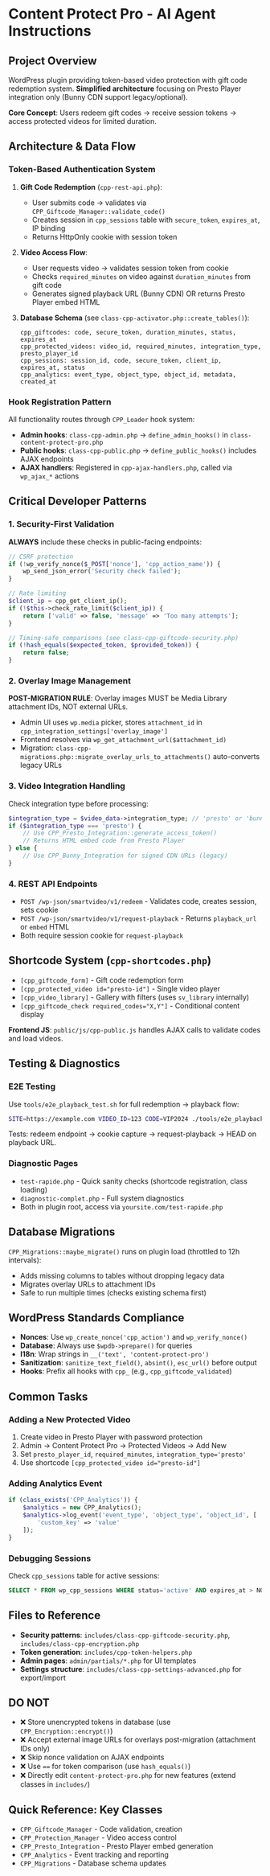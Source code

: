 # Content Protect Pro - AI Agent Instructions

## Project Overview
WordPress plugin providing token-based video protection with gift code redemption system. **Simplified architecture** focusing on Presto Player integration only (Bunny CDN support legacy/optional).

**Core Concept**: Users redeem gift codes → receive session tokens → access protected videos for limited duration.

## Architecture & Data Flow

### Token-Based Authentication System
1. **Gift Code Redemption** (`cpp-rest-api.php`):
   - User submits code → validates via `CPP_Giftcode_Manager::validate_code()`
   - Creates session in `cpp_sessions` table with `secure_token`, `expires_at`, IP binding
   - Returns HttpOnly cookie with session token

2. **Video Access Flow**:
   - User requests video → validates session token from cookie
   - Checks `required_minutes` on video against `duration_minutes` from gift code
   - Generates signed playback URL (Bunny CDN) OR returns Presto Player embed HTML

3. **Database Schema** (see `class-cpp-activator.php::create_tables()`):
   ```
   cpp_giftcodes: code, secure_token, duration_minutes, status, expires_at
   cpp_protected_videos: video_id, required_minutes, integration_type, presto_player_id
   cpp_sessions: session_id, code, secure_token, client_ip, expires_at, status
   cpp_analytics: event_type, object_type, object_id, metadata, created_at
   ```

### Hook Registration Pattern
All functionality routes through `CPP_Loader` hook system:
- **Admin hooks**: `class-cpp-admin.php` → `define_admin_hooks()` in `class-content-protect-pro.php`
- **Public hooks**: `class-cpp-public.php` → `define_public_hooks()` includes AJAX endpoints
- **AJAX handlers**: Registered in `cpp-ajax-handlers.php`, called via `wp_ajax_*` actions

## Critical Developer Patterns

### 1. Security-First Validation
**ALWAYS** include these checks in public-facing endpoints:
```php
// CSRF protection
if (!wp_verify_nonce($_POST['nonce'], 'cpp_action_name')) {
    wp_send_json_error('Security check failed');
}

// Rate limiting
$client_ip = cpp_get_client_ip();
if (!$this->check_rate_limit($client_ip)) {
    return ['valid' => false, 'message' => 'Too many attempts'];
}

// Timing-safe comparisons (see class-cpp-giftcode-security.php)
if (!hash_equals($expected_token, $provided_token)) {
    return false;
}
```

### 2. Overlay Image Management
**POST-MIGRATION RULE**: Overlay images MUST be Media Library attachment IDs, NOT external URLs.
- Admin UI uses `wp.media` picker, stores `attachment_id` in `cpp_integration_settings['overlay_image']`
- Frontend resolves via `wp_get_attachment_url($attachment_id)`
- Migration: `class-cpp-migrations.php::migrate_overlay_urls_to_attachments()` auto-converts legacy URLs

### 3. Video Integration Handling
Check integration type before processing:
```php
$integration_type = $video_data->integration_type; // 'presto' or 'bunny'
if ($integration_type === 'presto') {
    // Use CPP_Presto_Integration::generate_access_token()
    // Returns HTML embed code from Presto Player
} else {
    // Use CPP_Bunny_Integration for signed CDN URLs (legacy)
}
```

### 4. REST API Endpoints
- `POST /wp-json/smartvideo/v1/redeem` - Validates code, creates session, sets cookie
- `POST /wp-json/smartvideo/v1/request-playback` - Returns `playback_url` or `embed` HTML
- Both require session cookie for `request-playback`

## Shortcode System (`cpp-shortcodes.php`)
- `[cpp_giftcode_form]` - Gift code redemption form
- `[cpp_protected_video id="presto-id"]` - Single video player
- `[cpp_video_library]` - Gallery with filters (uses `sv_library` internally)
- `[cpp_giftcode_check required_codes="X,Y"]` - Conditional content display

**Frontend JS**: `public/js/cpp-public.js` handles AJAX calls to validate codes and load videos.

## Testing & Diagnostics

### E2E Testing
Use `tools/e2e_playback_test.sh` for full redemption → playback flow:
```bash
SITE=https://example.com VIDEO_ID=123 CODE=VIP2024 ./tools/e2e_playback_test.sh
```
Tests: redeem endpoint → cookie capture → request-playback → HEAD on playback URL.

### Diagnostic Pages
- `test-rapide.php` - Quick sanity checks (shortcode registration, class loading)
- `diagnostic-complet.php` - Full system diagnostics
- Both in plugin root, access via `yoursite.com/test-rapide.php`

## Database Migrations
`CPP_Migrations::maybe_migrate()` runs on plugin load (throttled to 12h intervals):
- Adds missing columns to tables without dropping legacy data
- Migrates overlay URLs to attachment IDs
- Safe to run multiple times (checks existing schema first)

## WordPress Standards Compliance
- **Nonces**: Use `wp_create_nonce('cpp_action')` and `wp_verify_nonce()`
- **Database**: Always use `$wpdb->prepare()` for queries
- **I18n**: Wrap strings in `__('text', 'content-protect-pro')`
- **Sanitization**: `sanitize_text_field()`, `absint()`, `esc_url()` before output
- **Hooks**: Prefix all hooks with `cpp_` (e.g., `cpp_giftcode_validated`)

## Common Tasks

### Adding a New Protected Video
1. Create video in Presto Player with password protection
2. Admin → Content Protect Pro → Protected Videos → Add New
3. Set `presto_player_id`, `required_minutes`, `integration_type='presto'`
4. Use shortcode `[cpp_protected_video id="presto-id"]`

### Adding Analytics Event
```php
if (class_exists('CPP_Analytics')) {
    $analytics = new CPP_Analytics();
    $analytics->log_event('event_type', 'object_type', 'object_id', [
        'custom_key' => 'value'
    ]);
}
```

### Debugging Sessions
Check `cpp_sessions` table for active sessions:
```sql
SELECT * FROM wp_cpp_sessions WHERE status='active' AND expires_at > NOW();
```

## Files to Reference
- **Security patterns**: `includes/class-cpp-giftcode-security.php`, `includes/class-cpp-encryption.php`
- **Token generation**: `includes/cpp-token-helpers.php`
- **Admin pages**: `admin/partials/*.php` for UI templates
- **Settings structure**: `includes/class-cpp-settings-advanced.php` for export/import

## DO NOT
- ❌ Store unencrypted tokens in database (use `CPP_Encryption::encrypt()`)
- ❌ Accept external image URLs for overlays post-migration (attachment IDs only)
- ❌ Skip nonce validation on AJAX endpoints
- ❌ Use `==` for token comparison (use `hash_equals()`)
- ❌ Directly edit `content-protect-pro.php` for new features (extend classes in `includes/`)

## Quick Reference: Key Classes
- `CPP_Giftcode_Manager` - Code validation, creation
- `CPP_Protection_Manager` - Video access control
- `CPP_Presto_Integration` - Presto Player embed generation
- `CPP_Analytics` - Event tracking and reporting
- `CPP_Migrations` - Database schema updates